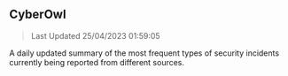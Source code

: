 ## CyberOwl 
> Last Updated 25/04/2023 01:59:05 


A daily updated summary of the most frequent types of security incidents currently being reported from different sources.

